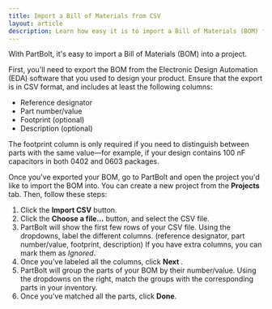 ```yaml
---
title: Import a Bill of Materials from CSV
layout: article
description: Learn how easy it is to import a Bill of Materials (BOM) from external software into a PartBolt project.
---
```


With PartBolt, it's easy to import a Bill of Materials (BOM) into a project.

First, you'll need to export the BOM from the Electronic Design Automation (EDA) software that you used to design your product. Ensure that the export is in CSV format, and includes at least the following columns:

* Reference designator
* Part number/value
* Footprint (optional)
* Description (optional)

The footprint column is only required if you need to distinguish between parts with the same value&mdash;for example, if your design contains 100 nF capacitors in both 0402 and 0603 packages.

Once you've exported your BOM, go to PartBolt and open the project you'd like to import the BOM into. You can create a new project from the **<i class="fas fa-fw fa-atom"></i> Projects** tab. Then, follow these steps:

1. Click the **<i class="fas fa-fw fa-file-import"></i> Import CSV** button.
2. Click the **Choose a file&hellip;** button, and select the CSV file.
3. PartBolt will show the first few rows of your CSV file. Using the dropdowns, label the different columns. (reference designator, part number/value, footprint, description) If you have extra columns, you can mark them as *Ignored*.
4. Once you've labeled all the columns, click **Next <i class="fas fa-fw fa-chevron-right"></i>**.
5. PartBolt will group the parts of your BOM by their number/value. Using the dropdowns on the right, match the groups with the corresponding parts in your inventory.
6. Once you've matched all the parts, click **<i class="fas fa-fw fa-check"></i> Done**.
